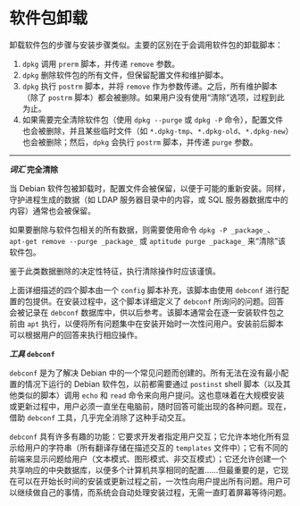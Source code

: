 # 软件包卸载

卸载软件包的步骤与安装步骤类似。主要的区别在于会调用软件包的卸载脚本：

1. `dpkg` 调用 `prerm` 脚本，并传递 `remove` 参数。
2. `dpkg` 删除软件包的所有文件，但保留配置文件和维护脚本。
3. `dpkg` 执行 `postrm` 脚本，并将 `remove` 作为参数传递。之后，所有维护脚本（除了 `postrm` 脚本）都会被删除。如果用户没有使用“清除”选项，过程到此为止。
4. 如果需要完全清除软件包（使用 `dpkg --purge` 或 `dpkg -P` 命令），配置文件也会被删除，并且某些临时文件（如 `*.dpkg-tmp`、`*.dpkg-old`、`*.dpkg-new`）也会被删除；然后，`dpkg` 会执行 `postrm` 脚本，并传递 `purge` 参数。

---

**_词汇_ 完全清除**

当 Debian 软件包被卸载时，配置文件会被保留，以便于可能的重新安装。同样，守护进程生成的数据（如 LDAP 服务器目录中的内容，或 SQL 服务器数据库中的内容）通常也会被保留。

如果要删除与软件包相关的所有数据，则需要使用命令 `dpkg -P _package_`、`apt-get remove --purge _package_` 或 `aptitude purge _package_` 来“清除”该软件包。

鉴于此类数据删除的决定性特征，执行清除操作时应该谨慎。

上面详细描述的四个脚本由一个 `config` 脚本补充，该脚本由使用 `debconf` 进行配置的包提供。在安装过程中，这个脚本详细定义了 `debconf` 所询问的问题。回答会被记录在 `debconf` 数据库中，供以后参考。该脚本通常会在逐一安装软件包之前由 `apt` 执行，以便将所有问题集中在安装开始时一次性问用户。安装前后脚本可以根据用户的回答来执行相应操作。

**_工具_ `debconf`**

`debconf` 是为了解决 Debian 中的一个常见问题而创建的。所有无法在没有最小配置的情况下运行的 Debian 软件包，以前都需要通过 `postinst` shell 脚本（以及其他类似的脚本）调用 `echo` 和 `read` 命令来向用户提问。这也意味着在大规模安装或更新过程中，用户必须一直坐在电脑前，随时回答可能出现的各种问题。现在，借助 `debconf` 工具，几乎完全消除了这种手动交互。

`debconf` 具有许多有趣的功能：它要求开发者指定用户交互；它允许本地化所有显示给用户的字符串（所有翻译存储在描述交互的 `templates` 文件中）；它有不同的前端来显示问题给用户（文本模式、图形模式、非交互模式）；它还允许创建一个共享响应的中央数据库，以便多个计算机共享相同的配置……但最重要的是，它现在可以在开始长时间的安装或更新过程之前，一次性向用户提出所有问题。用户可以继续做自己的事情，而系统会自动处理安装过程，无需一直盯着屏幕等待问题。
